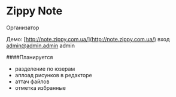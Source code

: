 Zippy Note
========

Организатор

Демо:  [http://note.zippy.com.ua/](http://note.zippy.com.ua/) 
вход admin@admin.admin admin

####Планируется
* разделение по юзерам
* аплоад рисунков  в  редакторе
* аттач файлов
* отметка  избранные

